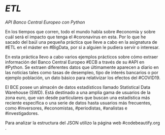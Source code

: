 # *ETL*

*API Banco Central Europeo con Python*

En los tiempos que corren, todo el mundo habla sobre #economía y sobre cuál será el impacto que tenga el #coronavirus en esta. Por lo que he sacado del baúl una pequeña práctica que lleve a cabo en la asignatura de #ETL en el máster en #BigData, por si a alguien le pudiera servir o interesar.

En esta práctica llevo a cabo varios ejemplos prácticos sobre cómo extraer información del  Banco Central Europeo  #ECB a través de su #API en #Python. Se extraen diferentes datos que últimamente aparecen a diario en las noticias tales como tasas de desempleo, tipo de interés bancarios o por ejemplo población, un dato básico para relativizar los efectos del #COVID19.

El BCE posee un almacén de datos estadísticos llamado Statistical Data Warehouse (SWD). Está destinado a una amplia gama de usuarios de la zona euro, que van desde particulares que buscan una estadística más reciente específica o una serie de datos hasta usuarios más frecuentes, como #inversores, #economistas, #periodistas, #analistas e #investigadores.

Para analizar la estructura del JSON utilizo la página web #codebeautify.org
. 
